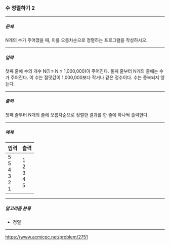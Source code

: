 ### 수 정렬하기 2

***

##### 문제
N개의 수가 주어졌을 때, 이를 오름차순으로 정렬하는 프로그램을 작성하시오.

***

##### 입력
첫째 줄에 수의 개수 N(1 ≤ N ≤ 1,000,000)이 주어진다. 둘째 줄부터 N개의 줄에는 수가 주어진다. 이 수는 절댓값이 1,000,000보다 작거나 같은 정수이다. 수는 중복되지 않는다.

***

##### 출력
첫째 줄부터 N개의 줄에 오름차순으로 정렬한 결과를 한 줄에 하나씩 출력한다.

***

##### 예제
| 입력                              | 츨력                        |
|---------------------------------|---------------------------|
| 5<br/>5<br/>4<br/>3<br/>2<br/>1 | 1<br/>2<br/>3<br/>4<br/>5 |

***

##### 알고리즘 분류
* 정렬

***

https://www.acmicpc.net/problem/2751